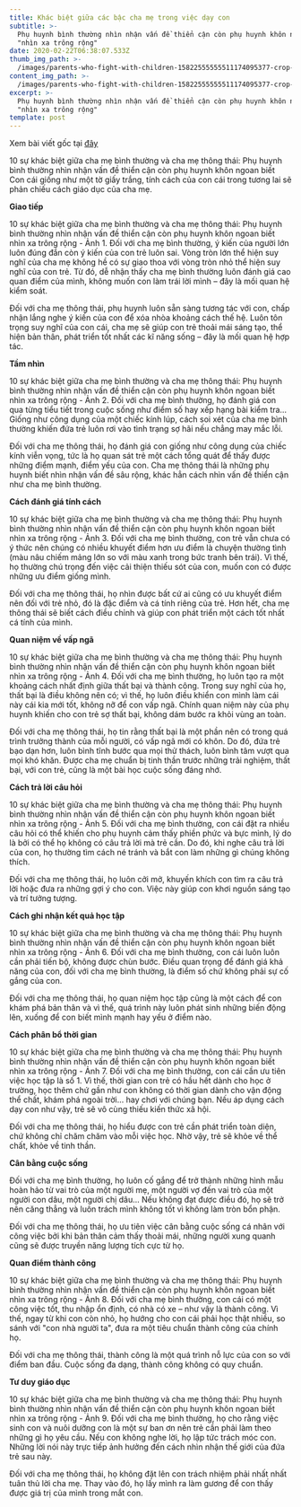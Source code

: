 ```yaml
---
title: Khác biệt giữa các bậc cha mẹ trong việc dạy con
subtitle: >-
  Phụ huynh bình thường nhìn nhận vấn đề thiển cận còn phụ huynh khôn ngoan biết
  "nhìn xa trông rộng"
date: 2020-02-22T06:38:07.533Z
thumb_img_path: >-
  /images/parents-who-fight-with-children-15822555555511174095377-crop-15822555722401468240316.jpg
content_img_path: >-
  /images/parents-who-fight-with-children-15822555555511174095377-crop-15822555722401468240316.jpg
excerpt: >-
  Phụ huynh bình thường nhìn nhận vấn đề thiển cận còn phụ huynh khôn ngoan biết
  "nhìn xa trông rộng"
template: post
---
```

Xem bài viết gốc tại <a href="http://ttvn.toquoc.vn/kinh-doanh/10-su-khac-biet-giua-cha-me-binh-thuong-va-cha-me-thong-thai-phu-huynh-binh-thuong-nhin-nhan-van-de-thien-can-con-phu-huynh-khon-ngoan-biet-nhin-xa-trong-rong-5202022271430998.htm" target="_blank">đây</a>

10 sự khác biệt giữa cha mẹ bình thường và cha mẹ thông thái: Phụ huynh bình thường nhìn nhận vấn đề thiển cận còn phụ huynh khôn ngoan biết  Con cái giống như một tờ giấy trắng, tính cách của con cái trong tương lai sẽ phản chiếu cách giáo dục của cha mẹ.

**Giao tiếp** 

10 sự khác biệt giữa cha mẹ bình thường và cha mẹ thông thái: Phụ huynh bình thường nhìn nhận vấn đề thiển cận còn phụ huynh khôn ngoan biết nhìn xa trông rộng - Ảnh 1. Đối với cha mẹ bình thường, ý kiến của người lớn luôn đúng đắn còn ý kiến của con trẻ luôn sai. Vòng tròn lớn thể hiện suy nghĩ của cha mẹ không hề có sự giao thoa với vòng tròn nhỏ thể hiện suy nghĩ của con trẻ. Từ đó, dễ nhận thấy cha mẹ bình thường luôn đánh giá cao quan điểm của mình, không muốn con làm trái lời mình – đây là mối quan hệ kiểm soát.

Đối với cha mẹ thông thái, phụ huynh luôn sẵn sàng tương tác với con, chấp nhận lắng nghe ý kiến của con để xóa nhòa khoảng cách thế hệ. Luôn tôn trọng suy nghĩ của con cái, cha mẹ sẽ giúp con trẻ thoải mái sáng tạo, thể hiện bản thân, phát triển tốt nhất các kĩ năng sống – đây là mối quan hệ hợp tác.

**Tầm nhìn** 

10 sự khác biệt giữa cha mẹ bình thường và cha mẹ thông thái: Phụ huynh bình thường nhìn nhận vấn đề thiển cận còn phụ huynh khôn ngoan biết nhìn xa trông rộng - Ảnh 2. Đối với cha mẹ bình thường, họ đánh giá con qua từng tiểu tiết trong cuộc sống như điểm số hay xếp hạng bài kiểm tra… Giống như công dụng của một chiếc kính lúp, cách soi xét của cha mẹ bình thường khiến đứa trẻ luôn rơi vào tình trạng sợ hãi nếu chẳng may mắc lỗi.

Đối với cha mẹ thông thái, họ đánh giá con giống như công dụng của chiếc kính viễn vọng, tức là họ quan sát trẻ một cách tổng quát để thấy được những điểm mạnh, điểm yếu của con. Cha mẹ thông thái là những phụ huynh biết nhìn nhận vấn đề sâu rộng, khác hẳn cách nhìn vấn đề thiển cận như cha mẹ bình thường.

**Cách đánh giá tính cách** 

10 sự khác biệt giữa cha mẹ bình thường và cha mẹ thông thái: Phụ huynh bình thường nhìn nhận vấn đề thiển cận còn phụ huynh khôn ngoan biết nhìn xa trông rộng - Ảnh 3. Đối với cha mẹ bình thường, con trẻ vẫn chưa có ý thức nên chúng có nhiều khuyết điểm hơn ưu điểm là chuyện thường tình (màu nâu chiếm mảng lớn so với màu xanh trong bức tranh bên trái). Vì thế, họ thường chú trọng đến việc cải thiện thiếu sót của con, muốn con có được những ưu điểm giống mình.

Đối với cha mẹ thông thái, họ nhìn được bất cứ ai cũng có ưu khuyết điểm nên đối với trẻ nhỏ, đó là đặc điểm và cá tính riêng của trẻ. Hơn hết, cha mẹ thông thái sẽ biết cách điều chỉnh và giúp con phát triển một cách tốt nhất cá tính của mình.

**Quan niệm về vấp ngã** 

10 sự khác biệt giữa cha mẹ bình thường và cha mẹ thông thái: Phụ huynh bình thường nhìn nhận vấn đề thiển cận còn phụ huynh khôn ngoan biết nhìn xa trông rộng - Ảnh 4. Đối với cha mẹ bình thường, họ luôn tạo ra một khoảng cách nhất định giữa thất bại và thành công. Trong suy nghĩ của họ, thất bại là điều không nên có; vì thế, họ luôn điều khiển con mình làm cái này cái kia mới tốt, không nỡ để con vấp ngã. Chính quan niệm này của phụ huynh khiến cho con trẻ sợ thất bại, không dám bước ra khỏi vùng an toàn.

Đối với cha mẹ thông thái, họ tin rằng thất bại là một phần nên có trong quá trình trưởng thành của mỗi người, có vấp ngã mới có khôn. Do đó, đứa trẻ bạo dạn hơn, luôn bình tĩnh bước qua mọi thử thách, luôn bình tâm vượt qua mọi khó khăn. Được cha mẹ chuẩn bị tinh thần trước những trải nghiệm, thất bại, với con trẻ, cũng là một bài học cuộc sống đáng nhớ.

**Cách trả lời câu hỏi** 

10 sự khác biệt giữa cha mẹ bình thường và cha mẹ thông thái: Phụ huynh bình thường nhìn nhận vấn đề thiển cận còn phụ huynh khôn ngoan biết nhìn xa trông rộng - Ảnh 5. Đối với cha mẹ bình thường, con cái đặt ra nhiều câu hỏi có thể khiến cho phụ huynh cảm thấy phiền phức và bực mình, lý do là bởi có thể họ không có câu trả lời mà trẻ cần. Do đó, khi nghe câu trả lời của con, họ thường tìm cách né tránh và bắt con làm những gì chúng không thích.

Đối với cha mẹ thông thái, họ luôn cởi mở, khuyến khích con tìm ra câu trả lời hoặc đưa ra những gợi ý cho con. Việc này giúp con khơi nguồn sáng tạo và trí tưởng tượng.

**Cách ghi nhận kết quả học tập** 

10 sự khác biệt giữa cha mẹ bình thường và cha mẹ thông thái: Phụ huynh bình thường nhìn nhận vấn đề thiển cận còn phụ huynh khôn ngoan biết nhìn xa trông rộng - Ảnh 6. Đối với cha mẹ bình thường, con cái luôn luôn cần phải tiến bộ, không được chùn bước. Điều quan trọng để đánh giá khả năng của con, đối với cha mẹ bình thường, là điểm số chứ không phải sự cố gắng của con.

Đối với cha mẹ thông thái, họ quan niệm học tập cũng là một cách để con khám phá bản thân và vì thế, quá trình này luôn phát sinh những biến động lên, xuống để con biết mình mạnh hay yếu ở điểm nào.

**Cách phân bổ thời gian**

10 sự khác biệt giữa cha mẹ bình thường và cha mẹ thông thái: Phụ huynh bình thường nhìn nhận vấn đề thiển cận còn phụ huynh khôn ngoan biết nhìn xa trông rộng - Ảnh 7. Đối với cha mẹ bình thường, con cái cần ưu tiên việc học tập là số 1. Vì thế, thời gian con trẻ có hầu hết dành cho học ở trường, học thêm chứ gần như con không có thời gian dành cho vận động thể chất, khám phá ngoài trời… hay chơi với chúng bạn. Nếu áp dụng cách dạy con như vậy, trẻ sẽ vô cùng thiếu kiến thức xã hội.

Đối với cha mẹ thông thái, họ hiểu được con trẻ cần phát triển toàn diện, chứ không chỉ chăm chăm vào mỗi việc học. Nhờ vậy, trẻ sẽ khỏe về thể chất, khỏe về tinh thần.

**Cân bằng cuộc sống** 

Đối với cha mẹ bình thường, họ luôn cố gắng để trở thành những hình mẫu hoàn hảo từ vai trò của một người mẹ, một người vợ đến vai trò của một người con dâu, một người chị dâu... Nếu không đạt được điều đó, họ sẽ trở nên căng thẳng và luôn trách mình không tốt vì không làm tròn bổn phận.

Đối với cha mẹ thông thái, họ ưu tiên việc cân bằng cuộc sống cá nhân với công việc bởi khi bản thân cảm thấy thoải mái, những người xung quanh cũng sẽ được truyền năng lượng tích cực từ họ.

**Quan điểm thành công** 

10 sự khác biệt giữa cha mẹ bình thường và cha mẹ thông thái: Phụ huynh bình thường nhìn nhận vấn đề thiển cận còn phụ huynh khôn ngoan biết nhìn xa trông rộng - Ảnh 8. Đối với cha mẹ bình thường, con cái có một công việc tốt, thu nhập ổn định, có nhà có xe – như vậy là thành công. Vì thế, ngay từ khi con còn nhỏ, họ hướng cho con cái phải học thật nhiều, so sánh với "con nhà người ta", đưa ra một tiêu chuẩn thành công của chính họ.

Đối với cha mẹ thông thái, thành công là một quá trình nỗ lực của con so với điểm ban đầu. Cuộc sống đa dạng, thành công không có quy chuẩn.

**Tư duy giáo dục** 

10 sự khác biệt giữa cha mẹ bình thường và cha mẹ thông thái: Phụ huynh bình thường nhìn nhận vấn đề thiển cận còn phụ huynh khôn ngoan biết nhìn xa trông rộng - Ảnh 9. Đối với cha mẹ bình thường, họ cho rằng việc sinh con và nuôi dưỡng con là một sự ban ơn nên trẻ cần phải làm theo những gì họ yêu cầu. Nếu con không nghe lời, họ lập tức trách móc con. Những lời nói này trực tiếp ảnh hưởng đến cách nhìn nhận thế giới của đứa trẻ sau này.

Đối với cha mẹ thông thái, họ không đặt lên con trách nhiệm phải nhất nhất tuân thủ lời cha mẹ. Thay vào đó, họ lấy mình ra làm gương để con thấy được giá trị của mình trong mắt con.
